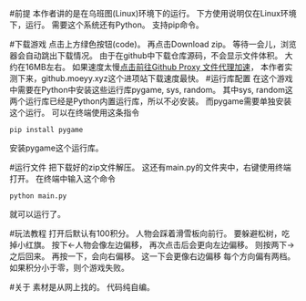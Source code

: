 #前提
本作者讲的是在乌班图(Linux)环境下的运行。
下方使用说明仅在Linux环境下，运行。
需要这个系统还有Python。
支持pip命令。

#下载游戏
点击上方绿色按钮(code)。
再点击Download zip。
等待一会儿，浏览器会自动跳出下载情况。
由于在github中下载仓库源码，不会显示文件体积。
大约在16MB左右。
如果速度太慢[点击前往Github Proxy 文件代理加速](https://github.akams.cn/)，
本作者实测下来，github.moeyy.xyz这个进项站下载速度最快。
#运行库配置
在这个游戏中需要在Python中安装这些运行库pygame, sys, random。
其中sys, random这两个运行库已经是Python内置运行库，所以不必安装。
而pygame需要单独安装这个运行。
可以在终端使用这条指令
```shell
pip install pygame
```
安装pygame这个运行库。

#运行文件
把下载好的zip文件解压。
这还有main.py的文件夹中，右键使用终端打开。
在终端中输入这个命令
```shell
python main.py
```
就可以运行了。

#玩法教程
打开后默认有100积分。
人物会踩着滑雪板向前行。
要躲避松树，吃掉小红旗。
按下←人物会像左边偏移，
再次点击后会更向左边偏移。
则按两下→之后回来。
再按一下，会向右偏移。
这一下会更像右边偏移
每个方向偏有两档。
如果积分小于零，则个游戏失败。

#关于
素材是从网上找的。
代码纯自编。
